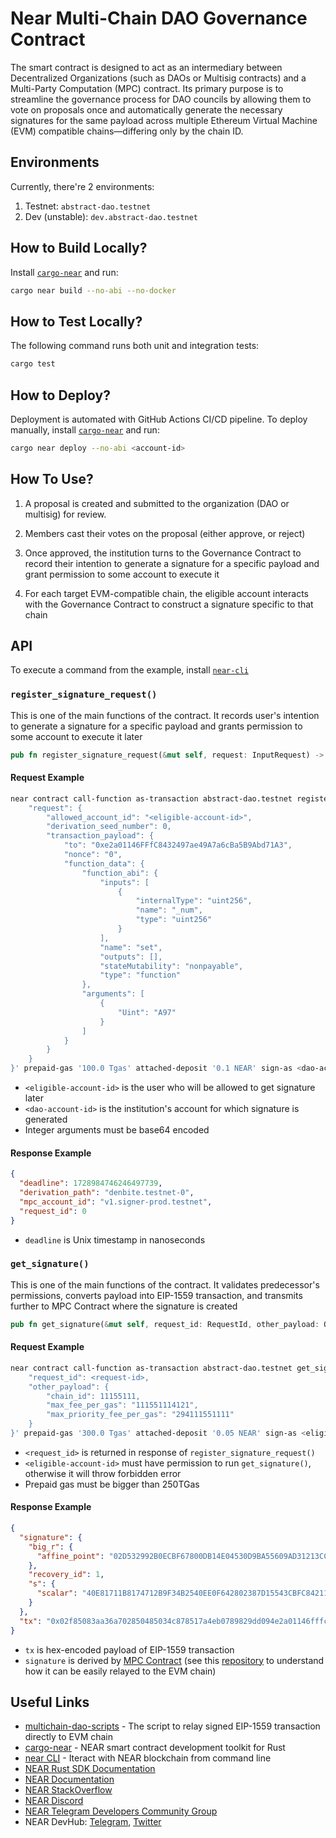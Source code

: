 # Near Multi-Chain DAO Governance Contract

The smart contract is designed to act as an intermediary between Decentralized Organizations (such as DAOs or Multisig contracts) and a Multi-Party Computation (MPC) contract. Its primary purpose is to streamline the governance process for DAO councils by allowing them to vote on proposals once and automatically generate the necessary signatures for the same payload across multiple Ethereum Virtual Machine (EVM) compatible chains—differing only by the chain ID.

## Environments

Currently, there're 2 environments:

1. Testnet: `abstract-dao.testnet`
2. Dev (unstable): `dev.abstract-dao.testnet`

## How to Build Locally?

Install [`cargo-near`](https://github.com/near/cargo-near) and run:

```bash
cargo near build --no-abi --no-docker
```

## How to Test Locally?

The following command runs both unit and integration tests:

```bash
cargo test
```

## How to Deploy?

Deployment is automated with GitHub Actions CI/CD pipeline.
To deploy manually, install [`cargo-near`](https://github.com/near/cargo-near) and run:

```bash
cargo near deploy --no-abi <account-id>
```

## How To Use?

1. A proposal is created and submitted to the organization (DAO or multisig) for review.

2. Members cast their votes on the proposal (either approve, or reject)

3. Once approved, the institution turns to the Governance Contract to record their intention to generate a signature for a specific payload and grant permission to some account to execute it

4. For each target EVM-compatible chain, the eligible account interacts with the Governance Contract to construct a signature specific to that chain

## API

To execute a command from the example, install [`near-cli`](https://near.cli.rs)

### `register_signature_request()`

This is one of the main functions of the contract. It records user's intention to generate a signature for a specific payload and grants permission to some account to execute it later

```rs
pub fn register_signature_request(&mut self, request: InputRequest) -> RequestId
```

#### Request Example

```bash
near contract call-function as-transaction abstract-dao.testnet register_signature_request json-args '{
    "request": {
        "allowed_account_id": "<eligible-account-id>",
        "derivation_seed_number": 0,
        "transaction_payload": {
            "to": "0xe2a01146FFfC8432497ae49A7a6cBa5B9Abd71A3",
            "nonce": "0",
            "function_data": {
                "function_abi": {
                    "inputs": [
                        {
                            "internalType": "uint256",
                            "name": "_num",
                            "type": "uint256"
                        }
                    ],
                    "name": "set",
                    "outputs": [],
                    "stateMutability": "nonpayable",
                    "type": "function"
                },
                "arguments": [
                    {
                        "Uint": "A97"
                    }
                ]
            }
        }
    }
}' prepaid-gas '100.0 Tgas' attached-deposit '0.1 NEAR' sign-as <dao-account-id> network-config testnet
```

- `<eligible-account-id>` is the user who will be allowed to get signature later
- `<dao-account-id>` is the institution's account for which signature is generated
- Integer arguments must be base64 encoded

#### Response Example

```json
{
  "deadline": 1728984746246497739,
  "derivation_path": "denbite.testnet-0",
  "mpc_account_id": "v1.signer-prod.testnet",
  "request_id": 0
}
```

- `deadline` is Unix timestamp in nanoseconds

### `get_signature()`

This is one of the main functions of the contract. It validates predecessor's permissions, converts payload into EIP-1559 transaction, and transmits further to MPC Contract where the signature is created

```rs
pub fn get_signature(&mut self, request_id: RequestId, other_payload: OtherEip1559TransactionPayload) -> Promise
```

#### Request Example

```bash
near contract call-function as-transaction abstract-dao.testnet get_signature json-args '{
    "request_id": <request-id>,
    "other_payload": {
        "chain_id": 11155111,
        "max_fee_per_gas": "111551114121",
        "max_priority_fee_per_gas": "294111551111"
    }
}' prepaid-gas '300.0 Tgas' attached-deposit '0.05 NEAR' sign-as <eligible-account-id> network-config testnet
```

- `<request_id>` is returned in response of `register_signature_request()`
- `<eligible-account-id>` must have permission to run `get_signature()`, otherwise it will throw forbidden error
- Prepaid gas must be bigger than 250TGas

#### Response Example

```json
{
  "signature": {
    "big_r": {
      "affine_point": "02D532992B0ECBF67800DB14E04530D9BA55609AD31213CC7ABDB554E8FDA986D3"
    },
    "recovery_id": 1,
    "s": {
      "scalar": "40E81711B8174712B9F34B2540EE0F642802387D15543CBFC84211BB04B83AC3"
    }
  },
  "tx": "0x02f85083aa36a702850485034c878517a4eb0789829dd094e2a01146fffc8432497ae49a7a6cba5b9abd71a380a460fe47b1000000000000000000000000000000000000000000000000000000000000a84bc0"
}
```

- `tx` is hex-encoded payload of EIP-1559 transaction
- `signature` is derived by [MPC Contract](https://github.com/near/mpc/tree/develop/chain-signatures/contract) (see this [repository](https://github.com/nearuaguild/multichain-dao-scripts) to understand how it can be easily relayed to the EVM chain)

## Useful Links

- [multichain-dao-scripts](https://github.com/nearuaguild/multichain-dao-scripts) - The script to relay signed EIP-1559 transaction directly to EVM chain
- [cargo-near](https://github.com/near/cargo-near) - NEAR smart contract development toolkit for Rust
- [near CLI](https://near.cli.rs) - Iteract with NEAR blockchain from command line
- [NEAR Rust SDK Documentation](https://docs.near.org/sdk/rust/introduction)
- [NEAR Documentation](https://docs.near.org)
- [NEAR StackOverflow](https://stackoverflow.com/questions/tagged/nearprotocol)
- [NEAR Discord](https://near.chat)
- [NEAR Telegram Developers Community Group](https://t.me/neardev)
- NEAR DevHub: [Telegram](https://t.me/neardevhub), [Twitter](https://twitter.com/neardevhub)
